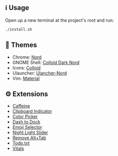 ## ℹ️ Usage

Open up a new terminal at the project's root and run:

```bash
./install.sh
```

## 🎨 Themes

- Chrome: [Nord](https://chrome.google.com/webstore/detail/nord/abehfkkfjlplnjadfcjiflnejblfmmpj)
- GNOME Shell: [Colloid Dark Nord](https://www.gnome-look.org/p/1661959/)
- Icons: [Colloid](https://www.gnome-look.org/p/1661983/)
- Ulauncher: [Ulancher-Nord](https://github.com/KiranWells/ulauncher-nord/)
- Vim: [Material](https://github.com/kaicataldo/material.vim)


## ⚙️ Extensions

- [Caffeine](https://extensions.gnome.org/extension/517/caffeine/)
- [Clipboard Indicator](https://extensions.gnome.org/extension/779/clipboard-indicator/)
- [Color Picker](https://extensions.gnome.org/extension/3396/color-picker/)
- [Dash to Dock](https://extensions.gnome.org/extension/307/dash-to-dock/)
- [Emoji Selector](https://extensions.gnome.org/extension/1162/emoji-selector/)
- [Night Light Slider](https://extensions.gnome.org/extension/1276/night-light-slider/)
- [Remove Alt+Tab](https://extensions.gnome.org/extension/2741/remove-alttab-delay-v2/)
- [Todo.txt](https://extensions.gnome.org/extension/570/todotxt/)
- [Vitals](https://extensions.gnome.org/extension/1460/vitals/)
